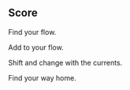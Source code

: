 ## Score

Find your flow.

Add to your flow.

Shift and change with the currents.

Find your way home.
